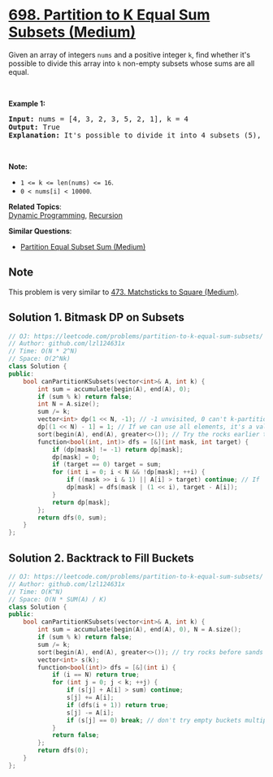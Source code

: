 # [698. Partition to K Equal Sum Subsets (Medium)](https://leetcode.com/problems/partition-to-k-equal-sum-subsets/)

<p>Given an array of integers <code>nums</code> and a positive integer <code>k</code>, find whether it's possible to divide this array into <code>k</code> non-empty subsets whose sums are all equal.</p>

<p>&nbsp;</p>

<p><b>Example 1:</b></p>

<pre><b>Input:</b> nums = [4, 3, 2, 3, 5, 2, 1], k = 4
<b>Output:</b> True
<b>Explanation:</b> It's possible to divide it into 4 subsets (5), (1, 4), (2,3), (2,3) with equal sums.
</pre>

<p>&nbsp;</p>

<p><b>Note:</b></p>

<ul>
	<li><code>1 &lt;= k &lt;= len(nums) &lt;= 16</code>.</li>
	<li><code>0 &lt; nums[i] &lt; 10000</code>.</li>
</ul>


**Related Topics**:  
[Dynamic Programming](https://leetcode.com/tag/dynamic-programming/), [Recursion](https://leetcode.com/tag/recursion/)

**Similar Questions**:
* [Partition Equal Subset Sum (Medium)](https://leetcode.com/problems/partition-equal-subset-sum/)

## Note

This problem is very similar to [473. Matchsticks to Square (Medium)](https://leetcode.com/problems/matchsticks-to-square/).

## Solution 1. Bitmask DP on Subsets

```cpp
// OJ: https://leetcode.com/problems/partition-to-k-equal-sum-subsets/
// Author: github.com/lzl124631x
// Time: O(N * 2^N)
// Space: O(2^Nk)
class Solution {
public:
    bool canPartitionKSubsets(vector<int>& A, int k) {
        int sum = accumulate(begin(A), end(A), 0);
        if (sum % k) return false;
        int N = A.size();
        sum /= k;
        vector<int> dp(1 << N, -1); // -1 unvisited, 0 can't k-partition, 1 can k-partition
        dp[(1 << N) - 1] = 1; // If we can use all elements, it's a valid k-partition
        sort(begin(A), end(A), greater<>()); // Try the rocks earlier than sands
        function<bool(int, int)> dfs = [&](int mask, int target) {
            if (dp[mask] != -1) return dp[mask];
            dp[mask] = 0;
            if (target == 0) target = sum;
            for (int i = 0; i < N && !dp[mask]; ++i) {
                if ((mask >> i & 1) || A[i] > target) continue; // If `A[i]` is used in `mask`, or `A[i] > target`, skip this `A[i]`
                dp[mask] = dfs(mask | (1 << i), target - A[i]);
            }
            return dp[mask];
        };
        return dfs(0, sum);
    }
};
```

## Solution 2. Backtrack to Fill Buckets

```cpp
// OJ: https://leetcode.com/problems/partition-to-k-equal-sum-subsets/
// Author: github.com/lzl124631x
// Time: O(K^N)
// Space: O(N * SUM(A) / K)
class Solution {
public:
    bool canPartitionKSubsets(vector<int>& A, int k) {
        int sum = accumulate(begin(A), end(A), 0), N = A.size();
        if (sum % k) return false;
        sum /= k;
        sort(begin(A), end(A), greater<>()); // try rocks before sands
        vector<int> s(k);
        function<bool(int)> dfs = [&](int i) {
            if (i == N) return true;
            for (int j = 0; j < k; ++j) {
                if (s[j] + A[i] > sum) continue;
                s[j] += A[i];
                if (dfs(i + 1)) return true;
                s[j] -= A[i];
                if (s[j] == 0) break; // don't try empty buckets multiple times
            }
            return false;
        };
        return dfs(0);
    }
};
```